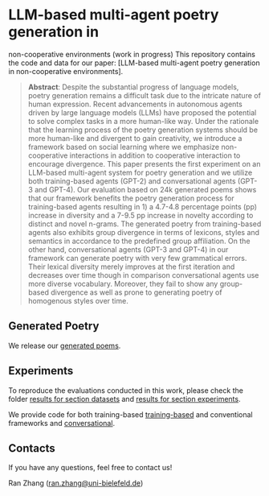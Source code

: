  # LLM-based multi-agent poetry generation in
non-cooperative environments
(work in progress)
This repository contains the code and data for our paper: [LLM-based multi-agent poetry generation in
non-cooperative environments].

> **Abstract**: 
> Despite the substantial progress of language models, poetry generation remains a difficult task
due to the intricate nature of human expression. Recent advancements in autonomous agents driven
by large language models (LLMs) have proposed the potential to solve complex tasks in a more
human-like way. Under the rationale that the learning process of the poetry generation systems
should be more human-like and divergent to gain creativity, we introduce a framework based
on social learning where we emphasize non-cooperative interactions in addition to cooperative
interaction to encourage divergence. This paper presents the first experiment on an LLM-based
multi-agent system for poetry generation and we utilize both training-based agents (GPT-2) and
conversational agents (GPT-3 and GPT-4). Our evaluation based on 24k generated poems shows
that our framework benefits the poetry generation process for training-based agents resulting in 1)
a 4.7-4.8 percentage points (pp) increase in diversity and a 7-9.5 pp increase in novelty according
to distinct and novel n-grams. The generated poetry from training-based agents also exhibits
group divergence in terms of lexicons, styles and semantics in accordance to the predefined group
affiliation. On the other hand, conversational agents (GPT-3 and GPT-4) in our framework can
generate poetry with very few grammatical errors. Their lexical diversity merely improves at the
first iteration and decreases over time though in comparison conversational agents use more
diverse vocabulary. Moreover, they fail to show any group-based divergence as well as prone to
generating poetry of homogenous styles over time.

## Generated Poetry

We release our [generated poems](dataset/poems). 

## Experiments
To reproduce the evaluations conducted in this work, please check the folder [results for section datasets](results/section_datasets) and [results for section experiments](results/section_experiments).

We provide code for both training-based [training-based](trainable_agents) and conventional frameworks  and [conversational](untrainable_agents). 

## Contacts
If you have any questions, feel free to contact us!

Ran Zhang ([ran.zhang@uni-bielefeld.de](mailto:ran.zhang@uni-mannheim.de))
